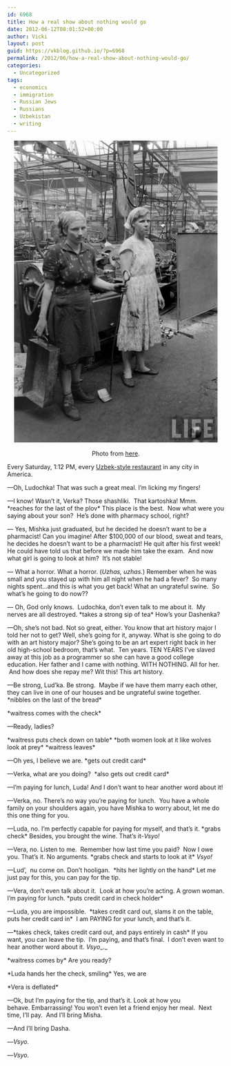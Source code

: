 ```yaml
---
id: 6968
title: How a real show about nothing would go
date: 2012-06-12T08:01:52+00:00
author: Vicki
layout: post
guid: https://vkblog.github.io/?p=6968
permalink: /2012/06/how-a-real-show-about-nothing-would-go/
categories:
  - Uncategorized
tags:
  - economics
  - immigration
  - Russian Jews
  - Russians
  - Uzbekistan
  - writing
---
```

<p style="text-align: center;">
  <a href="https://raw.githubusercontent.com/vkblog/vkblog.github.io/master/public/img/2012/06/minsktractorplant001-21.jpg"><img class="aligncenter  wp-image-6970" title="minsktractorplant001-21" src="https://raw.githubusercontent.com/vkblog/vkblog.github.io/master/public/img/2012/06/minsktractorplant001-21.jpg" alt="" width="472" height="700" /></a>
</p>

<p style="text-align: center;">
  Photo from <a href="http://englishrussia.com/2012/05/28/minsk-tractor-plant-1960/" target="_blank">here</a>.
</p>

Every Saturday, 1:12 PM, every <a href="http://www.nytimes.com/2006/01/18/dining/18rego.html?pagewanted=all" target="_blank">Uzbek-style restaurant</a> in any city in America.

—Oh, Ludochka! That was such a great meal. I&#8217;m licking my fingers!

—I know! Wasn&#8217;t it, Verka? Those shashliki.  That kartoshka! Mmm. \*reaches for the last of the plov\* This place is the best.  Now what were you saying about your son?  He&#8217;s done with pharmacy school, right?

— Yes, Mishka just graduated, but he decided he doesn&#8217;t want to be a pharmacist! Can you imagine! After $100,000 of our blood, sweat and tears, he decides he doesn&#8217;t want to be a pharmacist! He quit after his first week! He could have told us that before we made him take the exam.  And now what girl is going to look at him?  It&#8217;s not stable!

— What a horror. What a horror. (_Uzhas, uzhas._) Remember when he was small and you stayed up with him all night when he had a fever?  So many nights spent&#8230;and this is what you get back! What an ungrateful swine.  So what&#8217;s he going to do now??

— Oh, God only knows.  Ludochka, don&#8217;t even talk to me about it.  My nerves are all destroyed. \*takes a strong sip of tea\* How&#8217;s your Dashenka?

—Oh, she&#8217;s not bad. Not so great, either. You know that art history major I told her not to get? Well, she&#8217;s going for it, anyway. What is she going to do with an art history major? She&#8217;s going to be an art expert right back in her old high-school bedroom, that&#8217;s what.  Ten years. TEN YEARS I&#8217;ve slaved away at this job as a programmer so she can have a good college education. Her father and I came with nothing. WITH NOTHING. All for her.  And how does she repay me? Wit this! This art history.

—Be strong, Lud&#8217;ka. Be strong.  Maybe if we have them marry each other, they can live in one of our houses and be ungrateful swine together. \*nibbles on the last of the bread\*

\*waitress comes with the check\*

—Ready, ladies?

\*waitress puts check down on table\* \*both women look at it like wolves look at prey\* \*waitress leaves\*

—Oh yes, I believe we are. \*gets out credit card\*

—Verka, what are you doing?  \*also gets out credit card\*

—I&#8217;m paying for lunch, Luda! And I don&#8217;t want to hear another word about it!

—Verka, no. There&#8217;s no way you&#8217;re paying for lunch.  You have a whole family on your shoulders again, you have Mishka to worry about, let me do this one thing for you.

—Luda, no. I&#8217;m perfectly capable for paying for myself, and that&#8217;s it. \*grabs check\* Besides, you brought the wine. That&#8217;s it-_Vsyo!_

—Vera, no. Listen to me.  Remember how last time you paid?  Now I owe you. That&#8217;s it. No arguments. \*grabs check and starts to look at it\* _Vsyo!_

—Lud&#8217;,  nu come on. Don&#8217;t hooligan.  \*hits her lightly on the hand\* Let me just pay for this, you can pay for the tip.

—Vera, don&#8217;t even talk about it.  Look at how you&#8217;re acting. A grown woman. I&#8217;m paying for lunch. \*puts credit card in check holder\*

—Luda, you are impossible.  \*takes credit card out, slams it on the table, puts her credit card in\*  I am PAYING for your lunch, and that&#8217;s it.

—\*takes check, takes credit card out, and pays entirely in cash\* If you want, you can leave the tip.  I&#8217;m paying, and that&#8217;s final.  I don&#8217;t even want to hear another word about it. _Vsyo__._

\*waitress comes by\* Are you ready?

\*Luda hands her the check, smiling\* Yes, we are

\*Vera is deflated\*

—Ok, but I&#8217;m paying for the tip, and that&#8217;s it. Look at how you behave. Embarrassing! You won&#8217;t even let a friend enjoy her meal.  Next time, I&#8217;ll pay.  And I&#8217;ll bring Misha.

—And I&#8217;ll bring Dasha.

—_Vsyo._

—_Vsyo._